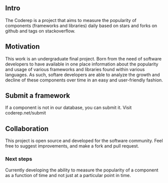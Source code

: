 ## Intro
The Coderep is a project that aims to measure the popularity of components (frameworks and libraries) daily based on stars and forks on github and tags on stackoverflow.

## Motivation
This work is an undergraduate final project. Born from the need of software developers to have available in one place information about the popularity and usage of various frameworks and libraries found within various languages. As such, softare developers are able to analyze the growth and decline of these components over time in an easy and user-friendly fashion.

## Submit a framework
If a component is not in our database, you can submit it. Visit coderep.net/submit

## Collaboration
This project is open source and developed for the software community. Feel free to suggest improvements, and make a fork and pull request.

### Next steps
Currently developing the ability to measure the popularity of a component as a function of time and not just at a particular point in time.




